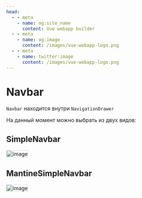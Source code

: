 ```yaml
---
head:
  - - meta
    - name: og:site_name
      content: Vue webapp builder
  - - meta
    - name: og:image
      content: /images/vue-webapp-logo.png
  - - meta
    - name: twitter:image
      content: /images/vue-webapp-logo.png
---
```


# Navbar

`Navbar` находится внутри `NavigationDrawer`

На данный момент можно выбрать из двух видов:

## SimpleNavbar

![image](/images/vue-webapp/navbar-simple.png)

## MantineSimpleNavbar

![image](/images/vue-webapp/navbar-simple-mantine.png)

<style scoped>
img {
    border: 1px solid #ddd;
}
</style>
